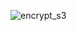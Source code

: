 <!--
Copyright 2016-2020 Workiva Inc.

Licensed under the Apache License, Version 2.0 (the "License");
you may not use this file except in compliance with the License.
You may obtain a copy of the License at

    http://www.apache.org/licenses/LICENSE-2.0

Unless required by applicable law or agreed to in writing, software
distributed under the License is distributed on an "AS IS" BASIS,
WITHOUT WARRANTIES OR CONDITIONS OF ANY KIND, either express or implied.
See the License for the specific language governing permissions and
limitations under the License.
-->

![encrypt_s3](https://chart.googleapis.com/chart?cht=gv&chl=digraph+G+%7B%0Alabel%3D%22encrypt_s3%22%0Alabelloc%3D%22t%22%0A%22__start__%22+%5Blabel%3D%22start%22%2Cshape%3Dcircle%2Cstyle%3Dfilled%2Cfillcolor%3Dblack%2Cfontcolor%3Dwhite%2Cfontsize%3D9%5D%3B%0A%22check%22+%5Bshape%3DMrecord%2Clabel%3D%22%7Bcheck%7Cdo%2F+examples.encrypt_s3.actions.CheckIfFileExists%7D%22%5D%3B%0A%22__start__%22+-%3E+%22check%22+%5Blabel%3D%22%22%5D%0A%22check%22+-%3E+%22encrypt%22+%5Blabel%3D%22done%22%5D%3B%0A%22check%22+-%3E+%22done%22+%5Blabel%3D%22missing%22%5D%3B%0A%22encrypt%22+%5Bshape%3DMrecord%2Clabel%3D%22%7Bencrypt%7Cdo%2F+examples.encrypt_s3.actions.EncryptFile%7D%22%5D%3B%0A%22encrypt%22+-%3E+%22cleanup%22+%5Blabel%3D%22done%22%5D%3B%0A%22cleanup%22+%5Bshape%3DMrecord%2Clabel%3D%22%7Bcleanup%7Cdo%2F+examples.encrypt_s3.actions.RemoveOldFile%7D%22%5D%3B%0A%22cleanup%22+-%3E+%22done%22+%5Blabel%3D%22done%22%5D%3B%0A%22done%22+%5Bshape%3DMrecord%2Clabel%3D%22%7Bdone%7C%7D%22%5D%3B%0A%22done%22+-%3E+%22__end__%22+%5Blabel%3D%22%22%5D%0A%22__end__%22+%5Blabel%3D%22end%22%2Cshape%3Ddoublecircle%2Cstyle%3Dfilled%2Cfillcolor%3Dblack%2Cfontcolor%3Dwhite%2Cfontsize%3D9%5D%3B%0A%7D)

